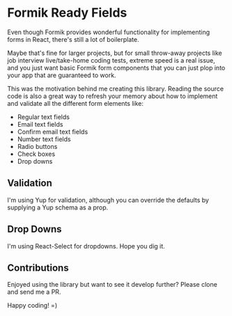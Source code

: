# Formik Ready Fields

Even though Formik provides wonderful functionality for implementing forms in React, there's still a lot of boilerplate.

Maybe that's fine for larger projects, but for small throw-away projects like job interview live/take-home coding tests, extreme speed is a real issue, and you just want basic Formik form components that you can just plop into your app that are guaranteed to work.

This was the motivation behind me creating this library. Reading the source code is also a great way to refresh your memory about how to implement and validate all the different form elements like:

-   Regular text fields
-   Email text fields
-   Confirm email text fields
-   Number text fields
-   Radio buttons
-   Check boxes
-   Drop downs

## Validation

I'm using Yup for validation, although you can override the defaults by supplying a Yup schema as a prop.

## Drop Downs

I'm using React-Select for dropdowns. Hope you dig it.

## Contributions

Enjoyed using the library but want to see it develop further? Please clone and send me a PR.

Happy coding! =)
